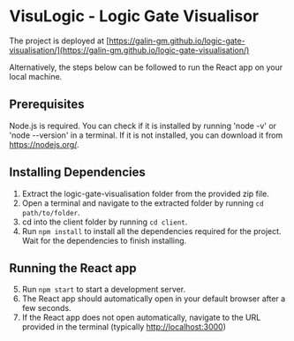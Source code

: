 # VisuLogic - Logic Gate Visualisor

The project is deployed at [https://galin-gm.github.io/logic-gate-visualisation/](https://galin-gm.github.io/logic-gate-visualisation/)

Alternatively, the steps below can be followed to run the React app on your local machine.

## Prerequisites

Node.js is required. You can check if it is installed by running 'node -v' or 'node --version' in a terminal. If it is not installed, you can download it from https://nodejs.org/.

## Installing Dependencies

1. Extract the logic-gate-visualisation folder from the provided zip file.
2. Open a terminal and navigate to the extracted folder by running `cd path/to/folder`.
3. cd into the client folder by running `cd client`.
4. Run `npm install` to install all the dependencies required for the project. Wait for the dependencies to finish installing. 

## Running the React app

5. Run `npm start` to start a development server.
6. The React app should automatically open in your default browser after a few seconds.
7. If the React app does not open automatically, navigate to the URL provided in the terminal (typically [http://localhost:3000](http://localhost:3000))